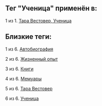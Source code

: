 ## Тег "Ученица" применён в:

1 из 1. [Тара Вестовер, Ученица](../Книги/Мемуары/Тара%20Вестовер%20-%20Ученица.md)

## Близкие теги:

1 из 6. [Автобиография](./автобиография.md)

2 из 6. [Жизненный опыт](./жизненный%20опыт.md)

3 из 6. [Книги](./книги.md)

4 из 6. [Мемуары](./мемуары.md)

5 из 6. [Тара Вестовер](./тара%20вестовер.md)

6 из 6. [Ученица](./ученица.md)

